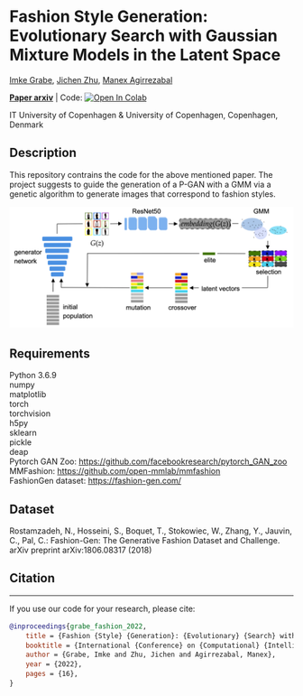 # Fashion Style Generation: Evolutionary Search with Gaussian Mixture Models in the Latent Space <br>
[Imke Grabe](mailto:imgr@itu.dk), [Jichen Zhu](mailto:jicz@itu.dk), [Manex Agirrezabal](mailto:manex.aguirrezabal@hum.ku.dk)

[**Paper arxiv**](TBA) | Code: [![Open In Colab](https://colab.research.google.com/assets/colab-badge.svg)](https://colab.research.google.com/drive/1rLI9bwRbu9H62Ca3fwSn9W0neuQ_X45M?usp=sharing)<br>

IT University of Copenhagen & University of Copenhagen, Copenhagen, Denmark

## Description

This repository contrains the code for the above mentioned paper. The project suggests to guide the generation of a P-GAN with a GMM via a genetic algorithm to generate images that correspond to fashion styles.

![teaser](https://github.com/imkegrabe/fashionstyle-generation-GMM/blob/main/images/ev-model.png)

## Requirements

Python 3.6.9 <br/> 
numpy <br/> 
matplotlib <br/> 
torch <br/> 
torchvision <br/> 
h5py <br/> 
sklearn <br/> 
pickle <br/> 
deap <br/> 
Pytorch GAN Zoo: https://github.com/facebookresearch/pytorch_GAN_zoo <br/> 
MMFashion: https://github.com/open-mmlab/mmfashion <br/> 
FashionGen dataset: https://fashion-gen.com/ <br/> 

## Dataset
Rostamzadeh, N., Hosseini, S., Boquet, T., Stokowiec, W., Zhang, Y., Jauvin, C., Pal, C.: Fashion-Gen: The Generative Fashion Dataset and Challenge. arXiv preprint arXiv:1806.08317 (2018)

## Citation
--------
If you use our code for your research, please cite:
```bibtex
@inproceedings{grabe_fashion_2022,
	title = {Fashion {Style} {Generation}: {Evolutionary} {Search} with {Gaussian} {Mixture} {Models} in the {Latent} {Space}},
	booktitle = {International {Conference} on {Computational} {Intelligence} in {Music}, {Sound}, {Art} and {Design} : {EvoMUSART} 2022},
	author = {Grabe, Imke and Zhu, Jichen and Agirrezabal, Manex},
	year = {2022},
	pages = {16},
}
